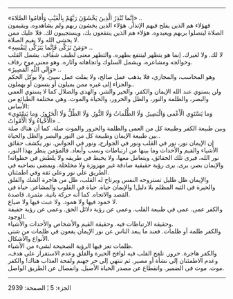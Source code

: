 ------------------------------------------------------------------------

«إِنَّما تُنْذِرُ الَّذِينَ يَخْشَوْنَ رَبَّهُمْ بِالْغَيْبِ وَأَقامُوا الصَّلاةَ» ..  
فهؤلاء هم الذين يفلح فيهم الإنذار. هؤلاء الذين يخشون ربهم ولم يشاهدوه.
ويقيمون الصلاة ليتصلوا بربهم ويعبدوه. هؤلاء هم الذين ينتفعون بك،
ويستجيبون لك. فلا عليك ممن لا يخشى الله ولا يقيم الصلاة.  
«وَمَنْ تَزَكَّى فَإِنَّما يَتَزَكَّى لِنَفْسِهِ» ..  
لا لك. ولا لغيرك. إنما هو يتطهر لينتفع بطهره. والتطهر معنى لطيف شفاف.
يشمل القلب وخوالجه ومشاعره، ويشمل السلوك واتجاهاته وآثاره. وهو معنى موح
رفاف.  
«وَإِلَى اللَّهِ الْمَصِيرُ» ..  
وهو المحاسب، والمجازي، فلا يذهب عمل صالح، ولا يفلت عمل سيئ. ولا يوكل
الحكم والجزاء إلى غيره ممن يميلون أو ينسون أو يهملون..  
ولن يستوي عند الله الإيمان والكفر، والخير والشر، والهدى والضلال كما لا
يستوي العمى والبصر، والظلمة والنور، والظل والحرور، والحياة والموت. وهي
مختلفة الطبائع من الأساس:  
«وَما يَسْتَوِي الْأَعْمى وَالْبَصِيرُ. وَلَا الظُّلُماتُ وَلَا النُّورُ. وَلَا الظِّلُّ وَلَا الْحَرُورُ.
وَما يَسْتَوِي الْأَحْياءُ وَلَا الْأَمْواتُ» ..  
وبين طبيعة الكفر وطبيعة كل من العمى والظلمة والحرور والموت صلة. كما أن
هناك صلة بين طبيعة الإيمان وطبيعة كل من النور والبصر والظل والحياة..  
إن الإيمان نور، نور في القلب ونور في الجوارح، ونور في الحواس. نور يكشف
حقائق الأشياء والقيم والأحداث وما بينها من ارتباطات ونسب وأبعاد. فالمؤمن
ينظر بهذا النور، نور الله، فيرى تلك الحقائق، ويتعامل معها، ولا يخبط في
طريقه ولا يلطش في خطواته! والإيمان بصر، يرى. يرى رؤية حقيقية صادقة غير
مهزوزة ولا مخلخلة. ويمضي بصاحبه في الطريق على نور وعلى ثقة وفي
اطمئنان.  
والإيمان ظل ظليل تستروحه النفس ويرتاح له القلب، ظل من هاجرة الشك والقلق
والحيرة في التيه المظلم بلا دليل! والإيمان حياة. حياة في القلوب
والمشاعر. حياة في القصد والاتجاه. كما أنه حركة بانية. مثمرة. قاصدة.  
لا خمود فيها ولا همود. ولا عبث فيها ولا ضياع.  
والكفر عمى. عمى في طبيعة القلب. وعمى عن رؤية دلائل الحق. وعمى عن رؤية
حقيقة الوجود.  
وحقيقة الارتباطات فيه. وحقيقة القيم والأشخاص والأحداث والأشياء.  
والكفر ظلمة أو ظلمات. فعند ما يبعد الناس عن نور الإيمان يقعون في ظلمات
من شتى الأنواع والأشكال.  
ظلمات تعز فيها الرؤية الصحيحة لشيء من الأشياء.  
والكفر هاجرة. حرور. تلفح القلب فيه لوافح الحيرة والقلق وعدم الاستقرار
على هدف، وعدم الاطمئنان إلى نشأة أو مصير. ثم تنتهي إلى حر جهنم ولفحة
العذاب هناك! والكفر موت. موت في الضمير. وانقطاع عن مصدر الحياة الأصيل.
وانفصال عن الطريق الواصل.

------------------------------------------------------------------------

الجزء: 5 ¦ الصفحة: 2939

